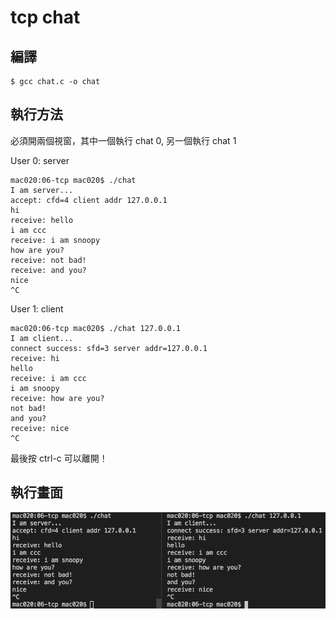 # tcp chat


## 編譯

```
$ gcc chat.c -o chat
```

## 執行方法

必須開兩個視窗，其中一個執行 chat 0, 另一個執行 chat 1

User 0: server

```
mac020:06-tcp mac020$ ./chat
I am server...
accept: cfd=4 client addr 127.0.0.1
hi
receive: hello
i am ccc
receive: i am snoopy
how are you?
receive: not bad!
receive: and you?
nice 
^C
```

User 1: client

```
mac020:06-tcp mac020$ ./chat 127.0.0.1
I am client...
connect success: sfd=3 server addr=127.0.0.1
receive: hi
hello
receive: i am ccc
i am snoopy
receive: how are you?
not bad!
and you?
receive: nice
^C
```

最後按 ctrl-c 可以離開！

## 執行畫面

![](./chat.png)
